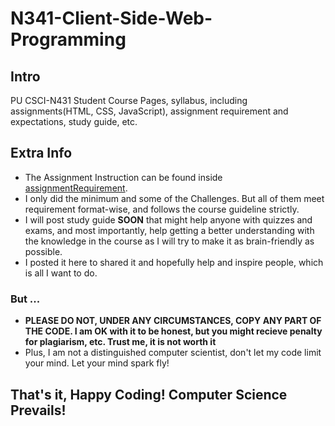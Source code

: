 # N341-Client-Side-Web-Programming
## Intro
PU CSCI-N431 Student Course Pages, syllabus, including assignments(HTML, CSS, JavaScript), assignment requirement and expectations, study guide, etc.
## Extra Info
- The Assignment Instruction can be found inside [assignmentRequirement](./assignmentRequirement "assignment instruction").
- I only did the minimum and some of the Challenges. But all of them meet requirement format-wise, and follows the course guideline strictly.
- I will post study guide **SOON** that might help anyone with quizzes and exams, and most importantly, help getting a better understanding with the knowledge in the course as I will try to make it as brain-friendly as possible.
- I posted it here to shared it and hopefully help and inspire people, which is all I want to do. 
### But ... 
- **PLEASE DO NOT, UNDER ANY CIRCUMSTANCES, COPY ANY PART OF THE CODE. I am OK with it to be honest, but you might recieve penalty for plagiarism, etc. Trust me, it is not worth it**
- Plus, I am not a distinguished computer scientist, don't let my code limit your mind. Let your mind spark fly!

## That's it, Happy Coding! Computer Science Prevails!
